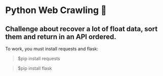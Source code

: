 # Python Web Crawling 🐍

## Challenge about recover a lot of float data, sort them and return in an API ordered.

To work, you must install requests and flask:
> $pip install requests

> $pip install flask
  
